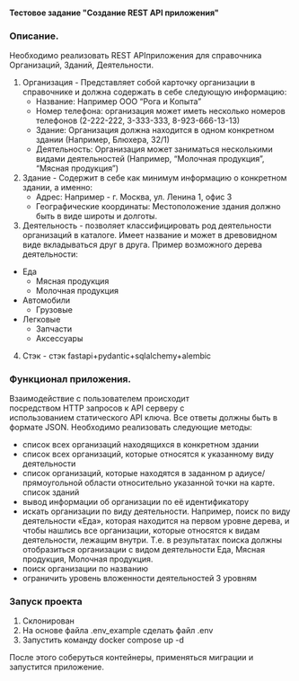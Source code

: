 #### Тестовое задание "Создание REST API приложения"

### Описание.
Необходимо реализовать REST APIприложения для справочника Организаций, Зданий, Деятельности.

1. Организация - Представляет собой карточку организации в справочнике и должна содержать в себе следующую информацию:
    - Название: Например ООО “Рога и Копыта”
    - Номер телефона: организация может иметь несколько номеров телефонов (2-222-222, 3-333-333, 8-923-666-13-13)
    - Здание: Организация должна находится в одном конкретном здании (Например, Блюхера, 32/1)
    - Деятельность: Организация может заниматься несколькими видами деятельностей (Например, “Молочная продукция”, “Мясная продукция”)
2. Здание - Содержит в себе как минимум информацию о конкретном здании, а именно:
   - Адрес: Например - г. Москва, ул. Ленина 1, офис 3
   - Географические координаты: Местоположение здания должно быть в виде широты и долготы.
3. Деятельность - позволяет классифицировать род деятельности организаций в каталоге. Имеет название и может в древовидном виде вкладываться друг в друга. Пример возможного дерева деятельности:
  - Еда
    - Мясная продукция
    - Молочная продукция
  - Автомобили
    - Грузовые
  - Легковые
      - Запчасти
      - Аксессуары
4. Стэк - стэк fastapi+pydantic+sqlalchemy+alembic

### Функционал приложения.
Взаимодействие с пользователем происходит посредством HTTP запросов к API серверу с использованием статического API ключа. Все ответы должны быть в формате JSON. Необходимо реализовать следующие методы:
- список всех организаций находящихся в конкретном здании
- список всех организаций, которые относятся к указанному виду деятельности
- список организаций, которые находятся в заданном р	адиусе/прямоугольной области относительно указанной точки на карте. список зданий 
- вывод информации об организации по её идентификатору 
- искать организации по виду деятельности. Например, поиск по виду деятельности «Еда», которая находится на первом уровне дерева, и чтобы нашлись все организации, которые относятся к видам деятельности, лежащим внутри. Т.е. в результатах поиска должны отобразиться организации с видом деятельности Еда, Мясная продукция, Молочная продукция. 
- поиск организации по названию 
- ограничить уровень вложенности деятельностей 3 уровням

### Запуск проекта

1. Склонирован
2. На основе файла .env_example сделать файл .env
3. Запустить команду docker compose up -d

После этого соберуться контейнеры, применяться миграции и запустится приложение.